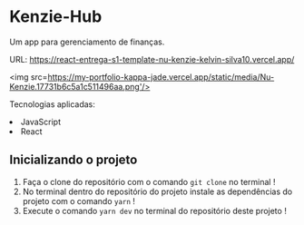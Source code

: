 # Kenzie-Hub

Um app para gerenciamento de finanças. 

URL: https://react-entrega-s1-template-nu-kenzie-kelvin-silva10.vercel.app/

<img src=https://my-portfolio-kappa-jade.vercel.app/static/media/Nu-Kenzie.17731b6c5a1c511496aa.png'/> 

Tecnologias aplicadas: 

<li>JavaScript</li>
<li>React</li>

<h2>Inicializando o projeto</h2>

1) Faça o clone do repositório com o comando `git clone` no terminal !
2) No terminal dentro do repositório do projeto instale as dependências do projeto com o comando `yarn` !
3) Execute o comando `yarn dev` no terminal do repositório deste projeto !
